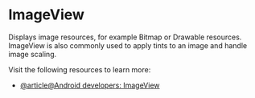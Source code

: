 # ImageView

Displays image resources, for example Bitmap or Drawable resources. ImageView is also commonly used to apply tints to an image and handle image scaling.

Visit the following resources to learn more:

- [@article@Android developers: ImageView](https://developer.android.com/reference/android/widget/ImageView)
